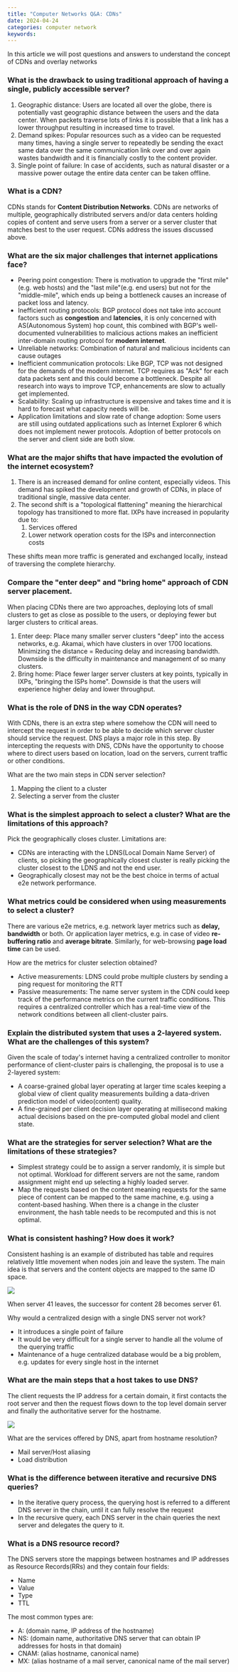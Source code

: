 ```yaml
---
title: "Computer Networks Q&A: CDNs"
date: 2024-04-24
categories: computer network
keywords: 
---
```


In this article we will post questions and answers to understand the concept of CDNs and overlay networks

### What is the drawback to using traditional approach of having a single, publicly accessible server?

1. Geographic distance: Users are located all over the globe, there is potentially vast geographic distance between the users and the data center. When packets traverse lots of links it is possible that a link has a lower throughput resulting in increased time to travel.
2. Demand spikes: Popular resources such as a video can be requested many times, having a single server to repeatedly be sending the exact same data over the same communication link over and over again wastes bandwidth and it is financially costly to the content provider.
3. Single point of failure: In case of accidents, such as natural disaster or a massive power outage the entire data center can be taken offline.

### What is a CDN?

CDNs stands for **Content Distribution Networks**. CDNs are networks of multiple, geographically distributed servers and/or data centers holding copies of content and serve users from a server or a server cluster that matches best to the user request. CDNs address the issues discussed above.

### What are the six major challenges that internet applications face?

- Peering point congestion: There is motivation to upgrade the "first mile"(e.g. web hosts) and the "last mile"(e.g. end users) but not for the "middle-mile", which ends up being a bottleneck causes an increase of packet loss and latency.
- Inefficient routing protocols: BGP protocol does not take into account factors such as **congestion** and **latencies**, it is only concerned with AS(Autonomous System) hop count, this combined with BGP's well-documented vulnerabilities to malicious actions makes an inefficient inter-domain routing protocol for **modern internet**.
- Unreliable networks: Combination of natural and malicious incidents can cause outages
- Inefficient communication protocols: Like BGP, TCP was not designed for the demands of the modern internet. TCP requires as "Ack" for each data packets sent and this could become a bottleneck. Despite all research into ways to improve TCP, enhancements are slow to actually get implemented.
- Scalability: Scaling up infrastructure is expensive and takes time and it is hard to forecast what capacity needs will be.
- Application limitations and slow rate of change adoption: Some users are still using outdated applications such as Internet Explorer 6 which does not implement newer protocols. Adoption of better protocols on the server and client side are both slow.

### What are the major shifts that have impacted the evolution of the internet ecosystem?

1. There is an increased demand for online content, especially videos. This demand has spiked the development and growth of CDNs, in place of traditional single, massive data center.
2. The second shift is a "topological flattening" meaning the hierarchical topology has transitioned to more flat. IXPs have increased in popularity due to:
    1. Services offered
    2. Lower network operation costs for the ISPs and interconnection costs

These shifts mean more traffic is generated and exchanged locally, instead of traversing the complete hierarchy.

### Compare the "enter deep" and "bring home" approach of CDN server placement.

When placing CDNs there are two approaches, deploying lots of small clusters to get as close as possible to the users, or deploying fewer but larger clusters to critical areas.

1. Enter deep: Place many smaller server clusters "deep" into the access networks, e.g. Akamai, which have clusters in over 1700 locations. Minimizing the distance = Reducing delay and increasing bandwidth. Downside is the difficulty in maintenance and management of so many clusters.
2. Bring home: Place fewer larger server clusters at key points, typically in IXPs, "bringing the ISPs home". Downside is that the users will experience higher delay and lower throughput.

### What is the role of DNS in the way CDN operates?

With CDNs, there is an extra step where somehow the CDN will need to intercept the request in order to be able to decide which server cluster should service the request. DNS plays a major role in this step. By intercepting the requests with DNS, CDNs have the opportunity to choose where to direct users based on location, load on the servers, current traffic or other conditions.

What are the two main steps in CDN server selection?

1. Mapping the client to a cluster
2. Selecting a server from the cluster

### What is the simplest approach to select a cluster? What are the limitations of this approach?

Pick the geographically closes cluster. Limitations are:

- CDNs are interacting with the LDNS(Local Domain Name Server) of clients, so picking the geographically closest cluster is really picking the cluster closest to the LDNS and not the end user.
- Geographically closest may not be the best choice in terms of actual e2e network performance.

### What metrics could be considered when using measurements to select a cluster?

There are various e2e metrics, e.g. network layer metrics such as **delay, bandwidth** or both. Or application layer metrics, e.g. in case of video **re-buffering ratio** and **average bitrate**. Similarly, for web-browsing **page load time** can be used.

How are the metrics for cluster selection obtained?

- Active measurements: LDNS could probe multiple clusters by sending a ping request for monitoring the RTT
- Passive measurements: The name server system in the CDN could keep track of the performance metrics on the current traffic conditions. This requires a centralized controller which has a real-time view of the network conditions between all client-cluster pairs.

### Explain the distributed system that uses a 2-layered system. What are the challenges of this system?

Given the scale of today's internet having a centralized controller to monitor performance of client-cluster pairs is challenging, the proposal is to use a 2-layered system:

- A coarse-grained global layer operating at larger time scales keeping a global view of client quality measurements building a data-driven prediction model of video(content) quality.
- A fine-grained per client decision layer operating at millisecond making actual decisions based on the pre-computed global model and client state.

### What are the strategies for server selection? What are the limitations of these strategies?

- Simplest strategy could be to assign a server randomly, it is simple but not optimal. Workload for different servers are not the same, random assignment might end up selecting a highly loaded server.
- Map the requests based on the content meaning requests for the same piece of content can be mapped to the same machine, e.g. using a content-based hashing. When there is a change in the cluster environment, the hash table needs to be recomputed and this is not optimal.

### What is consistent hashing? How does it work?

Consistent hashing is an example of distributed has table and requires relatively little movement when nodes join and leave the system. The main idea is that servers and the content objects are mapped to the same ID space.

![](images/1.png)

When server 41 leaves, the successor for content 28 becomes server 61.

Why would a centralized design with a single DNS server not work?

- It introduces a single point of failure
- It would be very difficult for a single server to handle all the volume of the querying traffic
- Maintenance of a huge centralized database would be a big problem, e.g. updates for every single host in the internet

### What are the main steps that a host takes to use DNS?

The client requests the IP address for a certain domain, it first contacts the root server and then the request flows down to the top level domain server and finally the authoritative server for the hostname.

![](images/2.png)

What are the services offered by DNS, apart from hostname resolution?

- Mail server/Host aliasing
- Load distribution

### What is the difference between iterative and recursive DNS queries?

- In the iterative query process, the querying host is referred to a different DNS server in the chain, until it can fully resolve the request
- In the recursive query, each DNS server in the chain queries the next server and delegates the query to it.

### What is a DNS resource record?

The DNS servers store the mappings between hostnames and IP addresses as Resource Records(RRs) and they contain four fields:

- Name
- Value
- Type
- TTL

The most common types are:

- A: (domain name, IP address of the hostname)
- NS: (domain name, authoritative DNS server that can obtain IP addresses for hosts in that domain)
- CNAM: (alias hostname, canonical name)
- MX: (alias hostname of a mail server, canonical name of the mail server)